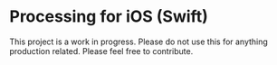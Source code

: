 # Processing for iOS (Swift)

This project is a work in progress. Please do not use this for anything production related.
Please feel free to contribute.
